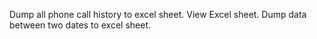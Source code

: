 Dump all phone call history to excel sheet.
View Excel sheet.
Dump data between two dates to excel sheet.